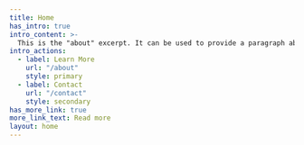 ```yaml
---
title: Home
has_intro: true
intro_content: >-
  This is the "about" excerpt. It can be used to provide a paragraph about yourself that people can read on the homepage to get a sense of who you are. There also exists a dedicated about page where you can write more about yourself for those who are interested.
intro_actions:
  - label: Learn More
    url: "/about"
    style: primary
  - label: Contact
    url: "/contact"
    style: secondary
has_more_link: true
more_link_text: Read more
layout: home
---
```

